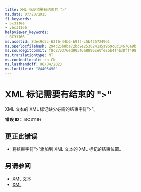 ```yaml
---
title: XML 标记需要有结束的 ">"
ms.date: 07/20/2015
f1_keywords:
- bc31166
- vbc31166
helpviewer_keywords:
- BC31166
ms.assetid: 8dec9c5c-62f6-44b6-b9f5-c5b4257249e1
ms.openlocfilehash: 294c26b8ba72bc9e2536241a5a959c0c14670a9b
ms.sourcegitcommit: f8c270376ed905f6a8896ce0fe25b4f4b38ff498
ms.translationtype: MT
ms.contentlocale: zh-CN
ms.lasthandoff: 06/04/2020
ms.locfileid: "84405490"
---
```

# <a name="expected-closing--for-xml-tag"></a>XML 标记需要有结束的 ">"
XML 文本的 XML 标记缺少必需的结束字符“>”。  
  
 **错误 ID：** BC31166  
  
## <a name="to-correct-this-error"></a>更正此错误  
  
- 将结束字符“>”添加到 XML 文本的 XML 标记的结束位置。  
  
## <a name="see-also"></a>另请参阅

- [XML 文本](../language-reference/xml-literals/index.md)
- [XML](../programming-guide/language-features/xml/index.md)
